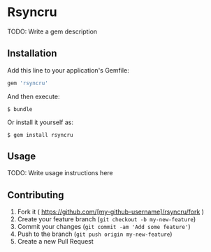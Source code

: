 # Rsyncru

TODO: Write a gem description

## Installation

Add this line to your application's Gemfile:

```ruby
gem 'rsyncru'
```

And then execute:

    $ bundle

Or install it yourself as:

    $ gem install rsyncru

## Usage

TODO: Write usage instructions here

## Contributing

1. Fork it ( https://github.com/[my-github-username]/rsyncru/fork )
2. Create your feature branch (`git checkout -b my-new-feature`)
3. Commit your changes (`git commit -am 'Add some feature'`)
4. Push to the branch (`git push origin my-new-feature`)
5. Create a new Pull Request
